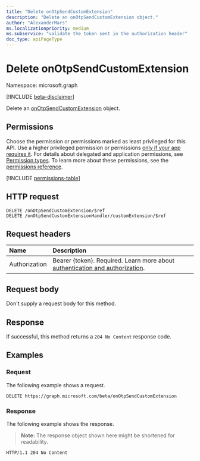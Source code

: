 ```yaml
---
title: "Delete onOtpSendCustomExtension"
description: "Delete an onOtpSendCustomExtension object."
author: "AlexanderMars"
ms.localizationpriority: medium
ms.subservice: "validate the token sent in the authorization header"
doc_type: apiPageType
---
```


# Delete onOtpSendCustomExtension

Namespace: microsoft.graph

[!INCLUDE [beta-disclaimer](../../includes/beta-disclaimer.md)]

Delete an [onOtpSendCustomExtension](../resources/onotpsendcustomextension.md) object.

## Permissions

Choose the permission or permissions marked as least privileged for this API. Use a higher privileged permission or permissions [only if your app requires it](/graph/permissions-overview#best-practices-for-using-microsoft-graph-permissions). For details about delegated and application permissions, see [Permission types](/graph/permissions-overview#permission-types). To learn more about these permissions, see the [permissions reference](/graph/permissions-reference).

<!-- {
  "blockType": "permissions",
  "name": "onotpsendcustomextensionhandler-delete-customextension-permissions"
}
-->
[!INCLUDE [permissions-table](../includes/permissions/onotpsendcustomextensionhandler-delete-customextension-permissions.md)]

## HTTP request

<!-- {
  "blockType": "ignored"
}
-->
``` http
DELETE /onOtpSendCustomExtension/$ref
DELETE /onOtpSendCustomExtensionHandler/customExtension/$ref
```

## Request headers

|Name|Description|
|:---|:---|
|Authorization|Bearer {token}. Required. Learn more about [authentication and authorization](/graph/auth/auth-concepts).|

## Request body

Don't supply a request body for this method.

## Response

If successful, this method returns a `204 No Content` response code.

## Examples

### Request

The following example shows a request.
<!-- {
  "blockType": "request",
  "name": "delete_onotpsendcustomextension"
}
-->
``` http
DELETE https://graph.microsoft.com/beta/onOtpSendCustomExtension
```


### Response

The following example shows the response.
>**Note:** The response object shown here might be shortened for readability.
<!-- {
  "blockType": "response",
  "truncated": true
}
-->
``` http
HTTP/1.1 204 No Content
```

